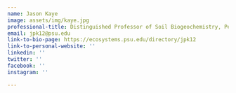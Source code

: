 ```yaml
---
name: Jason Kaye
image: assets/img/kaye.jpg
professional-title: Distinguished Professor of Soil Biogeochemistry, Penn State
email: jpk12@psu.edu
link-to-bio-page: https://ecosystems.psu.edu/directory/jpk12
link-to-personal-website: ''
linkedin: ''
twitter: ''
facebook: ''
instagram: ''

---
```

